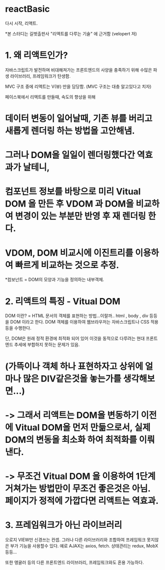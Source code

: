 # reactBasic
다시 시작, 리액트.

*본 스터디는 길벗출판사 "리액트를 다루는 기술" 에 근거함 (velopert 저)


# 1. 왜 리액트인가?
자바스크립트가 발전하며 
비대해져가는 프론트엔드의 사양을 충족하기 위해 수많은 파생 라이브러리, 프레임워크가 탄생함.

MVC 구조 중에 리액트는 V(뷰) 만을 담당함.
(MVC 구조는 대충 알고있다고 치자)

페이스북에서 리액트를 만들때,
속도의 향상을 위해 

# 데이터 변동이 일어날때, 기존 뷰를 버리고 새롭게 렌더링 하는 방법을 고안해냄.
# 그러나 DOM을 일일이 렌더링했다간 역효과가 날테니,
# 컴포넌트 정보를 바탕으로 미리 Vitual DOM 을 만든 후 VDOM 과 DOM을 비교하여 변경이 있는 부분만 반영 후 재 렌더링 한다.
# VDOM, DOM 비교시에 이진트리를 이용하여 빠르게 비교하는 것으로 추정.

*컴보넌트 = DOM의 모양과 기능을 정의하는 내부객체.

# 2. 리액트의 특징 - Vitual DOM
DOM 이란? = HTML 문서의 객체를 표현하는 방법...이랄까..
html , body , div 등등을 DOM 이라고 한다.
DOM 객체를 이용하여 웹브라우저는 자바스크립트나 CSS 적용 등을 수행한다.

단, DOM은 원래 정적 환경에 최적화 되어 있어 이것을 동적으로 다루려는 현대 프론트엔드 추세에 부합하지 못하는 문제가 있음.
# (가뜩이나 객체 하나 표현하자고 상위에 얼마나 많은 DIV같은것을 놓는가를 생각해보면...)

# -> 그래서 리액트는 DOM을 변동하기 이전에 Vitual DOM을 먼저 만듦으로서, 실제 DOM의 변동을 최소화 하여 최적화를 이뤄낸다.
# -> 무조건 Vitual DOM 을 이용하여 1단계 거쳐가는 방법만이 무조건 좋은것은 아님. 페이지가 정적에 가깝다면 리액트는 역효과.

# 3. 프레임워크가 아닌 라이브러리
오로지 VIEW만 신경쓰는 컨셉.
그러나 다른 라이브러리와 조합하여 프레임워크 못지않은 부가 기능을 사용할수 있다.
예로 AJAX는 axios, fetch. 상태관리는 redux, MobX 등등...

또한 앵귤러 등의 다른 프론트엔드 라이브러리, 프레임워크와도 혼용 가능하다.
